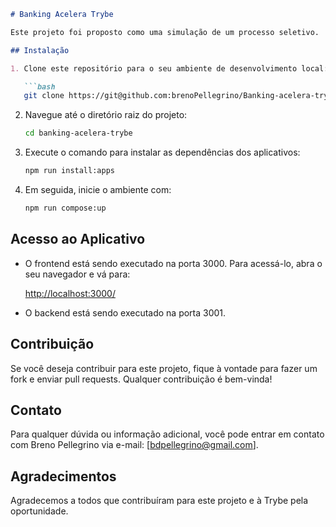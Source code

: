 ```markdown
# Banking Acelera Trybe

Este projeto foi proposto como uma simulação de um processo seletivo.

## Instalação

1. Clone este repositório para o seu ambiente de desenvolvimento local:

   ```bash
   git clone https://git@github.com:brenoPellegrino/Banking-acelera-trybe.git
   ```

2. Navegue até o diretório raiz do projeto:

   ```bash
   cd banking-acelera-trybe
   ```

3. Execute o comando para instalar as dependências dos aplicativos:

   ```bash
   npm run install:apps
   ```

4. Em seguida, inicie o ambiente com:

   ```bash
   npm run compose:up
   ```

## Acesso ao Aplicativo

- O frontend está sendo executado na porta 3000. Para acessá-lo, abra o seu navegador e vá para:

  [http://localhost:3000/](http://localhost:3000/)

- O backend está sendo executado na porta 3001.

## Contribuição

Se você deseja contribuir para este projeto, fique à vontade para fazer um fork e enviar pull requests. Qualquer contribuição é bem-vinda!

## Contato

Para qualquer dúvida ou informação adicional, você pode entrar em contato com Breno Pellegrino via e-mail: [bdpellegrino@gmail.com].

## Agradecimentos

Agradecemos a todos que contribuíram para este projeto e à Trybe pela oportunidade.
```
